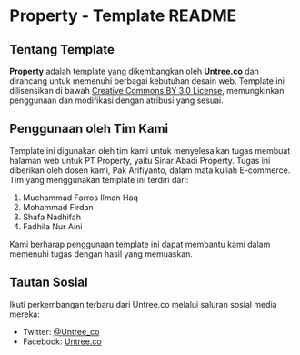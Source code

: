 
# Property - Template README

## Tentang Template
**Property** adalah template yang dikembangkan oleh **Untree.co** dan dirancang untuk memenuhi berbagai kebutuhan desain web. Template ini dilisensikan di bawah [Creative Commons BY 3.0 License](https://creativecommons.org/licenses/by/3.0/), memungkinkan penggunaan dan modifikasi dengan atribusi yang sesuai.

## Penggunaan oleh Tim Kami
Template ini digunakan oleh tim kami untuk menyelesaikan tugas membuat halaman web untuk PT Property, yaitu Sinar Abadi Property. Tugas ini diberikan oleh dosen kami, Pak Arifiyanto, dalam mata kuliah E-commerce. Tim yang menggunakan template ini terdiri dari:

1. Muchammad Farros Ilman Haq
2. Mohammad Firdan
3. Shafa Nadhifah
4. Fadhila Nur Aini

Kami berharap penggunaan template ini dapat membantu kami dalam memenuhi tugas dengan hasil yang memuaskan.

## Tautan Sosial
Ikuti perkembangan terbaru dari Untree.co melalui saluran sosial media mereka:
- Twitter: [@Untree_co](https://twitter.com/Untree_co)
- Facebook: [Untree.co](https://web.facebook.com/Untree.co/)
